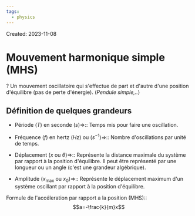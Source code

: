 ```yaml
---
tags:
  - physics
---
```

Created: 2023-11-08

# Mouvement harmonique simple (MHS)
?
Un mouvement oscillatoire qui s'effectue de part et d'autre d'une position d'équilibre (pas de perte d'énergie). (*Pendule simple,..*)
<!--SR:!2024-02-06,30,150-->

## Définition de quelques grandeurs
- Période ($T$) en seconde ($s$)=>:: Temps mis pour faire une oscillation.
<!--SR:!2024-01-14,37,250-->
- Fréquence ($f$) en hertz ($Hz$) ou ($s^{-1}$)=>:: Nombre d'oscillations par unité de temps.
<!--SR:!2024-01-29,48,250-->
- Déplacement ($x$ ou $\theta$)=>:: Représente la distance maximale du système par rapport à la position d'équilibre. Il peut être représenté par une longueur ou un angle (c'est une grandeur algébrique).
<!--SR:!2024-03-18,72,230-->
- Amplitude ($x_{\text{max}}$ ou $x_{0}$)=>:: Représente le déplacement maximum d'un système oscillant par rapport à la position d'équilibre.
<!--SR:!2024-01-10,34,250-->

Formule de l'accéleration par rapport a la position (MHS)::$$a=-\frac{k}{m}x$$
<!--SR:!2024-01-24,16,199-->
